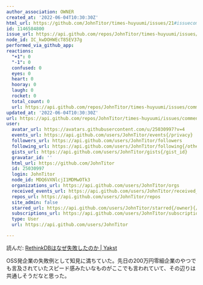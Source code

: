 ```yaml
---
author_association: OWNER
created_at: '2022-06-04T10:30:30Z'
html_url: https://github.com/JohnTitor/times-huyuumi/issues/21#issuecomment-1146584800
id: 1146584800
issue_url: https://api.github.com/repos/JohnTitor/times-huyuumi/issues/21
node_id: IC_kwDOHWEcT85EV37g
performed_via_github_app: 
reactions:
  "+1": 0
  "-1": 0
  confused: 0
  eyes: 0
  heart: 0
  hooray: 0
  laugh: 0
  rocket: 0
  total_count: 0
  url: https://api.github.com/repos/JohnTitor/times-huyuumi/issues/comments/1146584800/reactions
updated_at: '2022-06-04T10:30:30Z'
url: https://api.github.com/repos/JohnTitor/times-huyuumi/issues/comments/1146584800
user:
  avatar_url: https://avatars.githubusercontent.com/u/25030997?v=4
  events_url: https://api.github.com/users/JohnTitor/events{/privacy}
  followers_url: https://api.github.com/users/JohnTitor/followers
  following_url: https://api.github.com/users/JohnTitor/following{/other_user}
  gists_url: https://api.github.com/users/JohnTitor/gists{/gist_id}
  gravatar_id: ''
  html_url: https://github.com/JohnTitor
  id: 25030997
  login: JohnTitor
  node_id: MDQ6VXNlcjI1MDMwOTk3
  organizations_url: https://api.github.com/users/JohnTitor/orgs
  received_events_url: https://api.github.com/users/JohnTitor/received_events
  repos_url: https://api.github.com/users/JohnTitor/repos
  site_admin: false
  starred_url: https://api.github.com/users/JohnTitor/starred{/owner}{/repo}
  subscriptions_url: https://api.github.com/users/JohnTitor/subscriptions
  type: User
  url: https://api.github.com/users/JohnTitor

---
```

読んだ: [RethinkDBはなぜ失敗したのか | Yakst](https://yakst.com/ja/posts/4416)

OSS発企業の失敗例として知見に満ちていた。先日の200万円零細企業のやつでも言及されていたスピード感みたいなものがここでも言われていて、その辺りは共通しそうだなと思った。